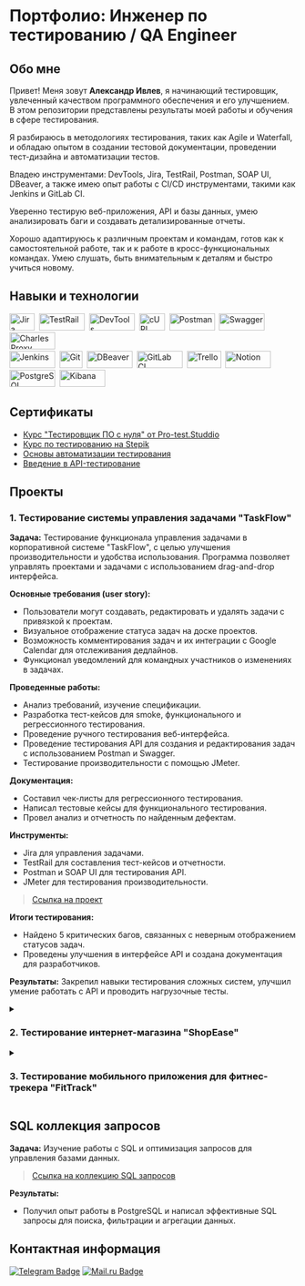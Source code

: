 
# Портфолио: Инженер по тестированию / QA Engineer

## Обо мне

Привет! Меня зовут **Александр Ивлев**, я начинающий тестировщик, увлеченный качеством программного обеспечения и его улучшением. 
В этом репозитории представлены результаты моей работы и обучения в сфере тестирования.

Я разбираюсь в методологиях тестирования, таких как Agile и Waterfall, и обладаю опытом в создании тестовой документации, проведении тест-дизайна и автоматизации тестов.

Владею инструментами: DevTools, Jira, TestRail, Postman, SOAP UI, DBeaver, а также имею опыт работы с CI/CD инструментами, такими как Jenkins и GitLab CI.

Уверенно тестирую веб-приложения, API и базы данных, умею анализировать баги и создавать детализированные отчеты.

Хорошо адаптируюсь к различным проектам и командам, готов как к самостоятельной работе, так и к работе в кросс-функциональных командах. Умею слушать, быть внимательным к деталям и быстро учиться новому.

## Навыки и технологии
<div> 
  <img src="https://img.shields.io/badge/Jira-blue" title="Jira" alt="Jira" width="44" height="30"/>&nbsp;
  <img src="https://img.shields.io/badge/TestRail-purple" title="TestRail" alt="TestRail" width="80" height="30"/>&nbsp;
  <img src="https://img.shields.io/badge/DevTools-grey" title="DevTools" alt="DevTools" width="80" height="30"/>&nbsp;
  <img src="https://img.shields.io/badge/cURL-black" title="cURL" alt="cURL" width="45" height="30"/>&nbsp;
  <img src="https://img.shields.io/badge/Postman-orange" title="Postman" alt="Postman" width="80" height="30"/>&nbsp;
  <img src="https://img.shields.io/badge/Swagger-green" title="Swagger" alt="Swagger" width="80" height="30"/>&nbsp;
  <img src="https://img.shields.io/badge/Charles_Proxy-lightgrey" title="Charles Proxy" alt="Charles Proxy" width="80" height="30"/>&nbsp;
</div>
<div>
  <img src="https://img.shields.io/badge/Jenkins-black" title="Jenkins" alt="Jenkins" width="80" height="30"/>&nbsp;
  <img src="https://img.shields.io/badge/Git-red" title="Git" alt="Git" width="40" height="30"/>&nbsp;
  <img src="https://img.shields.io/badge/DBeaver-blue" title="DBeaver" alt="DBeaver" width="80" height="30"/>&nbsp;
  <img src="https://img.shields.io/badge/GitLab_CI-yellow" title="GitLab CI" alt="GitLab CI" width="80" height="30"/>&nbsp;
  <img src="https://img.shields.io/badge/Trello-blue" title="Trello" alt="Trello" width="60" height="30"/>&nbsp;
  <img src="https://img.shields.io/badge/Notion-black" title="Notion" alt="Notion" width="80" height="30"/>&nbsp;
  <img src="https://img.shields.io/badge/PostgreSQL-darkblue" title="PostgreSQL" alt="PostgreSQL" width="80" height="30"/>&nbsp;
  <img src="https://img.shields.io/badge/Kibana-pink" title="Kibana" alt="Kibana" width="80" height="30"/>&nbsp;
</div>

## Сертификаты
- [Курс "Тестировщик ПО с нуля" от Pro-test.Studdio](https://drive.google.com/file/d/1UzAkYLtwJl30TuuNj3PPEyKALnYpdat7/view?usp=sharing)
- [Курс по тестированию на Stepik](https://stepik.org/cert/...)
- [Основы автоматизации тестирования](https://stepik.org/cert/...)
- [Введение в API-тестирование](https://stepik.org/cert/...)

## Проекты

### 1. Тестирование системы управления задачами "TaskFlow"

**Задача:** Тестирование функционала управления задачами в корпоративной системе "TaskFlow", с целью улучшения производительности и удобства использования. Программа позволяет управлять проектами и задачами с использованием drag-and-drop интерфейса.

**Основные требования (user story):** 
- Пользователи могут создавать, редактировать и удалять задачи с привязкой к проектам.
- Визуальное отображение статуса задач на доске проектов.
- Возможность комментирования задач и их интеграции с Google Calendar для отслеживания дедлайнов.
- Функционал уведомлений для командных участников о изменениях в задачах.

**Проведенные работы:**
- Анализ требований, изучение спецификации.
- Разработка тест-кейсов для smoke, функционального и регрессионного тестирования.
- Проведение ручного тестирования веб-интерфейса.
- Проведение тестирования API для создания и редактирования задач с использованием Postman и Swagger.
- Тестирование производительности с помощью JMeter.
  
**Документация:**
- Составил чек-листы для регрессионного тестирования.
- Написал тестовые кейсы для функционального тестирования.
- Провел анализ и отчетность по найденным дефектам.

**Инструменты:**
- Jira для управления задачами.
- TestRail для составления тест-кейсов и отчетности.
- Postman и SOAP UI для тестирования API.
- JMeter для тестирования производительности.

> [Ссылка на проект](https://docs.google.com/document/d/10eJq1R6_KPTi4vBPFnWScVVRbg7hqAbNkGG8_DPDCKQ/edit?usp=sharing)

**Итоги тестирования:**
- Найдено 5 критических багов, связанных с неверным отображением статусов задач.
- Проведены улучшения в интерфейсе API и создана документация для разработчиков.

**Результаты:** 
Закрепил навыки тестирования сложных систем, улучшил умение работать с API и проводить нагрузочные тесты.

<details>
  <summary><h3>2. Тестирование интернет-магазина "ShopEase"</h3></summary>
  
  **Задача:** Провести комплексное тестирование веб-приложения интернет-магазина "ShopEase", включая функциональное тестирование корзины покупок, оплаты, фильтров товаров, регистрации и авторизации пользователей.

  **Основные требования (user story):**
  - Пользователи могут регистрироваться и авторизовываться.
  - Корзина должна сохранять добавленные товары, даже если пользователь закрывает браузер.
  - Возможность выбора способов оплаты (банковская карта, электронные деньги).
  - Применение фильтров товаров по цене, бренду и категории.
  - Поддержка отзывов на товары.

  **Проведенные работы:**
  - Разработка тест-кейсов для функционального тестирования (корзина, фильтры, оплата).
  - Тестирование API для регистрации пользователей, добавления товаров в корзину и завершения покупок.
  - Проведение кроссбраузерного тестирования для проверки совместимости с Chrome, Firefox, Safari.
  - Написание тестов для проверки безопасности (SQL-инъекции, XSS-атаки).
    
  **Инструменты:**
  - Jira для управления задачами.
  - Postman для API-тестирования.
  - Jenkins для автоматизации запуска тестов.
  - Selenium для создания автоматизированных тестов UI.
    
  **Документация:**
  - Чек-листы для регрессионного тестирования.
  - Отчеты о выявленных дефектах и рекомендациях по их исправлению.

  **Итоги тестирования:**
  - Найдено 7 багов в системе оплаты, 3 из которых критические.
  - Проведена оптимизация фильтров товаров для ускорения работы на мобильных устройствах.

  **Результаты:**
  Укрепил навыки кроссбраузерного тестирования, проверки безопасности веб-приложений и создания автоматизированных тестов.

</details>

<details>
  <summary><h3>3. Тестирование мобильного приложения для фитнес-трекера "FitTrack"</h3></summary>
  
  **Задача:** Провести тестирование мобильного приложения для фитнес-трекера, включая проверку синхронизации данных с устройством и расчетов сжигаемых калорий.

  **Основные требования (user story):**
  - Синхронизация данных трекера с мобильным приложением (шаги, пульс, сон).
  - Точное отображение сожженных калорий на основе активности.
  - Поддержка уведомлений о достижении целей (например, количество шагов).
  - Интеграция с Google Fit и Apple Health.

  **Проведенные работы:**
  - Разработка тест-кейсов для функционального тестирования основных функций (синхронизация, уведомления, интеграции).
  - Проведение тестирования API для проверки корректности передачи данных.
  - Тестирование работы приложения на различных устройствах и версиях ОС (Android, iOS).
  - Проведение нагрузочного тестирования для оценки стабильности работы при большом количестве данных.

  **Инструменты:**
  - Charles Proxy для анализа сетевых запросов.
  - Postman для API-тестирования.
  - Android Studio и Xcode для тестирования на эмуляторах.
    
  **Итоги тестирования:**
  - Найдено 4 критических багов в синхронизации данных.
  - Исправлены ошибки, связанные с некорректным расчетом калорий.

  **Результаты:**
  Углубил знания в мобильном тестировании и работе с различными API интеграциями.

</details>


## SQL коллекция запросов

**Задача:** Изучение работы с SQL и оптимизация запросов для управления базами данных.

> [Ссылка на коллекцию SQL запросов](https://docs.google.com/document/d/1ogoBNRqZw0CREglt5oY_cBY6VBwIoFn3VDSvu2f9jo0/edit?usp=drive_link)

**Результаты:**
- Получил опыт работы в PostgreSQL и написал эффективные SQL запросы для поиска, фильтрации и агрегации данных.

## Контактная информация
[![Telegram Badge](https://img.shields.io/badge/-komarov_serg-blue?style=flat&logo=Telegram&logoColor=white)](...)     [![Mail.ru Badge](https://img.shields.io/badge/-Mail.ru-blue?style=flat&logo=Mail.ru&logoColor=orange)](...)

